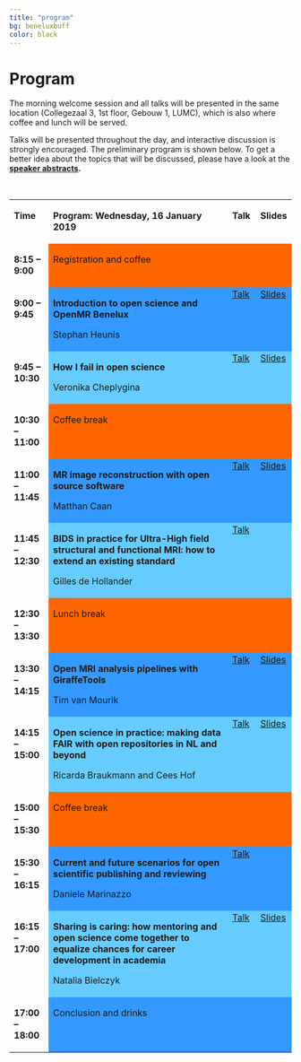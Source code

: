 ```yaml
---
title: "program"
bg: beneluxbuff
color: black
---
```


<a id="program"></a>

# Program

The morning welcome session and all talks will be presented in the same location (Collegezaal 3, 1st floor, Gebouw 1, LUMC), which is also where coffee and lunch will be served. 

Talks will be presented throughout the day, and interactive discussion is strongly encouraged. The preliminary program is shown below. To get a better idea about the topics that will be discussed, please have a look at the <strong><a href="#speakers">speaker abstracts</a><strong>.

<p>&nbsp;</p>
<table width="100%" cellspacing="0" cellpadding="2">
<tbody>

<tr valign="top">
<td width="14%">
<p><strong>Time</strong></p>
</td>
<td width="66%">
<p><strong>Program: Wednesday, 16 January 2019</strong></p>
</td>
<td width="10%">
<p><strong>Talk</strong></p>
</td>
<td width="10%">
<p><strong>Slides</strong></p>
</td>
</tr>

<tr valign="top">
<td width="14%">
<p><strong>8:15 &ndash; 9:00</strong></p>
</td>
<td style="background: #ff6600;" bgcolor="#ff6600" width="66%">
<p>Registration and coffee</p>
</td>
<td style="background: #ff6600;" bgcolor="#ff6600" width="10%">
<p>&nbsp;</p>
</td>
<td style="background: #ff6600;" bgcolor="#ff6600" width="10%">
<p>&nbsp;</p>
</td>
</tr>

<tr valign="top">
<td width="14%">
<p><strong>9:00 &ndash; 9:45</strong></p>
</td>
<td style="background: #3399ff;" bgcolor="#3399ff" width="66%">
<p><strong>Introduction to open science and OpenMR Benelux</strong></p>
<p>Stephan Heunis</p>
</td>
<td style="background: #3399ff;" bgcolor="#3399ff" width="10%">
<a href="https://weblectures.leidenuniv.nl/Mediasite/Play/ce9622b04be54d45809270964b22a6e41d" target="_blank">Talk</a>
</td>
<td style="background: #3399ff;" bgcolor="#3399ff" width="10%">
<a href="https://osf.io/4eqfb/" target="_blank">Slides</a>
</td>
</tr>

<tr valign="top">
<td width="14%">
<p><strong>9:45 &ndash; 10:30</strong></p>
</td>
<td style="background: #66ccff;" bgcolor="#66ccff" width="66%">
<p><strong>How I fail in open science</strong></p>
<p>Veronika Cheplygina</p>
</td>
<td style="background: #66ccff;" bgcolor="#66ccff" width="10%">
<a href="https://weblectures.leidenuniv.nl/Mediasite/Play/9cc9f9f0cc2e4226a3d796194feca0951d" target="_blank">Talk</a>
</td>
<td style="background: #66ccff;" bgcolor="#66ccff" width="10%">
<a href="https://osf.io/t6azn/" target="_blank">Slides</a>
</td>
</tr>

<tr valign="top">
<td width="14%">
<p><strong>10:30 &ndash; 11:00</strong></p>
</td>
<td style="background: #ff6600;" bgcolor="#ff6600" width="66%">
<p>Coffee break</p>
</td>
<td style="background: #ff6600;" bgcolor="#ff6600" width="10%">
<p>&nbsp;</p>
</td>
<td style="background: #ff6600;" bgcolor="#ff6600" width="10%">
<p>&nbsp;</p>
</td>
</tr>

<tr valign="top">
<td width="14%">
<p><strong>11:00 &ndash; 11:45</strong></p>
</td>
<td style="background: #3399ff;" bgcolor="#3399ff" width="66%">
<p><strong>MR image reconstruction with open source software</strong></p>
<p>Matthan Caan</p>
</td>
<td style="background: #3399ff;" bgcolor="#3399ff" width="10%">
<a href="https://weblectures.leidenuniv.nl/Mediasite/Play/c9aa4060532e49fc8f8bf0fa848a69981d" target="_blank">Talk</a>
</td>
<td style="background: #3399ff;" bgcolor="#3399ff" width="10%">
<a href="https://osf.io/hyn23/" target="_blank">Slides</a>
</td>
</tr>

<tr valign="top">
<td width="14%">
<p><strong>11:45 &ndash; 12:30</strong></p>
</td>
<td style="background: #66ccff;" bgcolor="#66ccff" width="66%">
<p><strong>BIDS in practice for Ultra-High field structural and functional MRI: how to extend an existing standard</strong></p>
<p>Gilles de Hollander</p>
</td>
<td style="background: #66ccff;" bgcolor="#66ccff" width="10%">
<a href="https://weblectures.leidenuniv.nl/Mediasite/Play/6ee7d9aae8c24ea8911e0e6daec4ca3a1d" target="_blank">Talk</a>
</td>
<td style="background: #66ccff;" bgcolor="#66ccff" width="10%">
<p>&nbsp;</p>
</td>
</tr>

<tr valign="top">
<td width="14%">
<p><strong>12:30 &ndash; 13:30</strong></p>
</td>
<td style="background: #ff6600;" bgcolor="#ff6600" width="66%">
<p>Lunch break</p>
</td>
<td style="background: #ff6600;" bgcolor="#ff6600" width="10%">
<p>&nbsp;</p>
</td>
<td style="background: #ff6600;" bgcolor="#ff6600" width="10%">
<p>&nbsp;</p>
</td>
</tr>

<tr valign="top">
<td width="14%">
<p><strong>13:30 &ndash; 14:15</strong></p>
</td>
<td style="background: #3399ff;" bgcolor="#3399ff" width="66%">
<p><strong>Open MRI analysis pipelines with GiraffeTools</strong></p>
<p>Tim van Mourik</p>
</td>
<td style="background: #3399ff;" bgcolor="#3399ff" width="10%">
<a href="https://weblectures.leidenuniv.nl/Mediasite/Play/af97ee372f8d43879093f66abee16d741d" target="_blank">Talk</a>
</td>
<td style="background: #3399ff;" bgcolor="#3399ff" width="10%">
<a href="https://osf.io/wkcny/" target="_blank">Slides</a>
</td>
</tr>

<tr valign="top">
<td width="14%">
<p><strong>14:15 &ndash; 15:00</strong></p>
</td>
<td style="background: #66ccff;" bgcolor="#66ccff" width="66%">
<p><strong>Open science in practice: making data FAIR with open repositories in NL and beyond</strong></p>
<p>Ricarda Braukmann and Cees Hof</p>
</td>
<td style="background: #66ccff;" bgcolor="#66ccff" width="10%">
<a href="https://weblectures.leidenuniv.nl/Mediasite/Play/3032c0497a814011a75232eded0340501d" target="_blank">Talk</a>
</td>
<td style="background: #66ccff;" bgcolor="#66ccff" width="10%">
<a href="https://osf.io/sp5ae/" target="_blank">Slides</a>
</td>
</tr>

<tr valign="top">
<td width="14%">
<p><strong>15:00 &ndash; 15:30</strong></p>
</td>
<td style="background: #ff6600;" bgcolor="#ff6600" width="66%">
<p>Coffee break</p>
</td>
<td style="background: #ff6600;" bgcolor="#ff6600" width="10%">
<p>&nbsp;</p>
</td>
<td style="background: #ff6600;" bgcolor="#ff6600" width="10%">
<p>&nbsp;</p>
</td>
</tr>

<tr valign="top">
<td width="14%">
<p><strong>15:30 &ndash; 16:15</strong></p>
</td>
<td style="background: #3399ff;" bgcolor="#3399ff" width="66%">
<p><strong>Current and future scenarios for open scientific publishing and reviewing</strong></p>
<p>Daniele Marinazzo</p>
</td>
<td style="background: #3399ff;" bgcolor="#3399ff" width="10%">
<a href="https://weblectures.leidenuniv.nl/Mediasite/Play/9dae4f8967924068a2d17d9238ac331d1d" target="_blank">Talk</a>
</td>
<td style="background: #3399ff;" bgcolor="#3399ff" width="10%">
<p>&nbsp;</p>
</td>
</tr>

<tr valign="top">
<td width="14%">
<p><strong>16:15 &ndash; 17:00</strong></p>
</td>
<td style="background: #66ccff;" bgcolor="#66ccff" width="66%">
<p><strong>Sharing is caring: how mentoring and open science come together to equalize chances for career development in academia</strong></p>
<p>Natalia Bielczyk</p>
</td>
<td style="background: #66ccff;" bgcolor="#66ccff" width="10%">
<a href="https://weblectures.leidenuniv.nl/Mediasite/Play/bffe0d361b3e47408ef5f523b4d284031d" target="_blank">Talk</a>
</td>
<td style="background: #66ccff;" bgcolor="#66ccff" width="10%">
<a href="https://osf.io/tsgv7/" target="_blank">Slides</a>
</td>
</tr>

<tr valign="top">
<td width="14%">
<p><strong>17:00 &ndash; 18:00</strong></p>
</td>
<td style="background: #3399ff;" bgcolor="#3399ff" width="66%">
<p>Conclusion and drinks</p>
</td>
<td style="background: #3399ff;" bgcolor="#3399ff" width="10%">
<p>&nbsp;</p>
</td>
<td style="background: #3399ff;" bgcolor="#3399ff" width="10%">
<p>&nbsp;</p>
</td>
</tr>

</tbody>
</table>